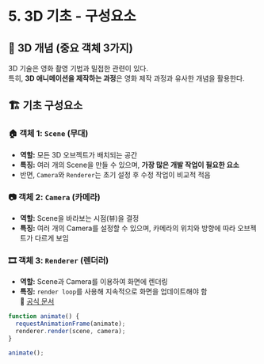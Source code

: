 # 5. 3D 기초 - 구성요소

## 🎥 3D 개념 (중요 객체 3가지)

3D 기술은 영화 촬영 기법과 밀접한 관련이 있다.  
특히, **3D 애니메이션을 제작하는 과정**은 영화 제작 과정과 유사한 개념을 활용한다.

## 🏗️ 기초 구성요소

### 🏠 객체 1: `Scene` (무대)

- **역할:** 모든 3D 오브젝트가 배치되는 공간
- **특징:** 여러 개의 Scene을 만들 수 있으며, **가장 많은 개발 작업이 필요한 요소**
- 반면, `Camera`와 `Renderer`는 초기 설정 후 수정 작업이 비교적 적음

### 📷 객체 2: `Camera` (카메라)

- **역할:** Scene을 바라보는 시점(뷰)을 결정
- **특징:** 여러 개의 Camera를 설정할 수 있으며, 카메라의 위치와 방향에 따라 오브젝트가 다르게 보임

### 🎞️ 객체 3: `Renderer` (렌더러)

- **역할:** Scene과 Camera를 이용하여 화면에 렌더링
- **특징:** `render loop`를 사용해 지속적으로 화면을 업데이트해야 함  
  📌 [공식 문서](https://threejs.org/docs/#manual/ko/introduction/Creating-a-scene)

```javascript
function animate() {
  requestAnimationFrame(animate);
  renderer.render(scene, camera);
}

animate();
```
